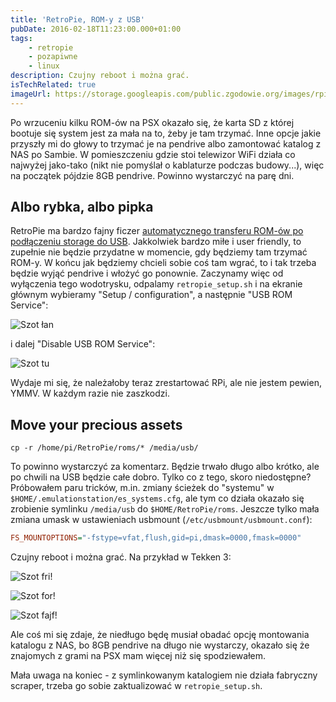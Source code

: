 ```yaml
---
title: 'RetroPie, ROM-y z USB'
pubDate: 2016-02-18T11:23:00.000+01:00
tags:
    - retropie
    - pozapiwne
    - linux
description: Czujny reboot i można grać.
isTechRelated: true
imageUrl: https://storage.googleapis.com/public.zgodowie.org/images/rpie-tekken-1.png
---
```


Po wrzuceniu kilku ROM-ów na PSX okazało się, że karta SD z której bootuje się system jest za mała na to, żeby je tam trzymać. Inne opcje jakie przyszły mi do głowy to trzymać je na pendrive albo zamontować katalog z NAS po Sambie. W pomieszczeniu gdzie stoi telewizor WiFi działa co najwyżej jako-tako (nikt nie pomyślał o kablaturze podczas budowy...), więc na początek pójdzie 8GB pendrive. Powinno wystarczyć na parę dni.

## Albo rybka, albo pipka

RetroPie ma bardzo fajny ficzer [automatycznego transferu ROM-ów po podłączeniu storage do USB](https://github.com/RetroPie/RetroPie-Setup/wiki/Transferring-Roms#usb). Jakkolwiek bardzo miłe i user friendly, to zupełnie nie będzie przydatne w momencie, gdy będziemy tam trzymać ROM-y. W końcu jak będziemy chcieli sobie coś tam wgrać, to i tak trzeba będzie wyjąć pendrive i włożyć go ponownie. Zaczynamy więc od wyłączenia tego wodotrysku, odpalamy `retropie_setup.sh` i na ekranie głównym wybieramy "Setup / configuration", a następnie "USB ROM Service":

![Szot łan](https://storage.googleapis.com/public.zgodowie.org/images/rpie-romy-1.png 'USB config')

i dalej "Disable USB ROM Service":

![Szot tu](https://storage.googleapis.com/public.zgodowie.org/images/rpie-romy-2.png 'Wyłączenie usługi USB')

Wydaje mi się, że należałoby teraz zrestartować RPi, ale nie jestem pewien, YMMV. W każdym razie nie zaszkodzi.

## Move your precious assets

```shell
cp -r /home/pi/RetroPie/roms/* /media/usb/
```

To powinno wystarczyć za komentarz. Będzie trwało długo albo krótko, ale po chwili na USB będzie całe dobro. Tylko co z tego, skoro niedostępne? Próbowałem paru tricków, m.in. zmiany ścieżek do "systemu" w `$HOME/.emulationstation/es_systems.cfg`, ale tym co działa okazało się zrobienie symlinku `/media/usb` do `$HOME/RetroPie/roms`. Jeszcze tylko mała zmiana umask w ustawieniach usbmount (`/etc/usbmount/usbmount.conf`):

```ini
FS_MOUNTOPTIONS="-fstype=vfat,flush,gid=pi,dmask=0000,fmask=0000"
```

Czujny reboot i można grać. Na przykład w Tekken 3:

![Szot fri!](https://storage.googleapis.com/public.zgodowie.org/images/rpie-tekken-1.png 'Tekken 3!')

![Szot for!](https://storage.googleapis.com/public.zgodowie.org/images/rpie-tekken-2.png 'I znowu Tekken 3')

![Szot fajf!](https://storage.googleapis.com/public.zgodowie.org/images/rpie-tekken-3.png 'I jeszcze jeden z Tekken 3')

Ale coś mi się zdaje, że niedługo będę musiał obadać opcję montowania katalogu z NAS, bo 8GB pendrive na długo nie wystarczy, okazało się że znajomych z grami na PSX mam więcej niż się spodziewałem.

Mała uwaga na koniec - z symlinkowanym katalogiem nie działa fabryczny scraper, trzeba go sobie zaktualizować w `retropie_setup.sh`.
